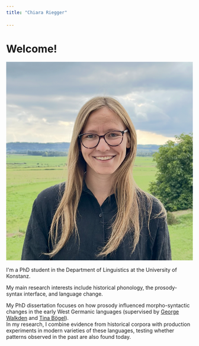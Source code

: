```yaml
---
title: "Chiara Riegger"

---
```


# Welcome!

<img src="/images/profile.jpg" alt="Profile picture" class="profile-image" />



I'm a PhD student in the Department of Linguistics at the University of Konstanz.  

My main research interests include historical phonology, the prosody-syntax interface, and language change.

My PhD dissertation focuses on how prosody influenced morpho-syntactic changes in the early West Germanic languages (supervised by [George Walkden](http://walkden.space) and [Tina Bögel](https://ling.sprachwiss.uni-konstanz.de/pages/home/boegel/)).  
  In my research, I combine evidence from historical corpora with production experiments in modern varieties of these languages, testing whether patterns observed in the past are also found today.
